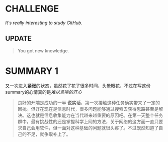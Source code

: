# CHALLENGE
*It's really interesting to study GitHub.*
## UPDATE
>You got new knowledge.
# SUMMARY 1
又一次进入**紧张**的状态，虽然花了花了很多时间，头晕眼花，不过在写这份summary的心情真的是*难以言喻的开心*
>良好的开端是成功的一半
**说实话**，第一次接触这种任务确实带来了一定的困扰。但好在现在是信息时代，很多问题能够通过搜索去获得思路甚至是解决。这也就是信息收集能力在当代越来越重要的原因吧。在第一天整个任务群中，最有挑战性的还是掌握科学上网的方法，关于网络的这方面一直只要求自己会用软件，但一面对这种基础的问题就很头疼了。不过既然知道了自己的不足，就争取补上了。
